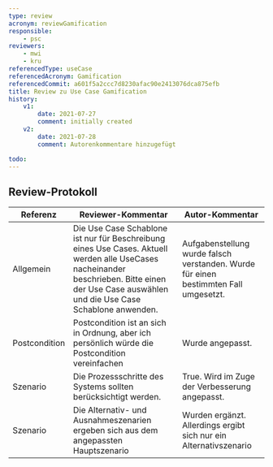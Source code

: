 ```yaml
---
type: review
acronym: reviewGamification
responsible:
    - psc
reviewers:
    - mwi
    - kru
referencedType: useCase
referencedAcronym: Gamification
referencedCommit: a601f5a2ccc7d8230afac90e2413076dca875efb
title: Review zu Use Case Gamification
history:
    v1:
        date: 2021-07-27
        comment: initially created
    v2:
        date: 2021-07-28
        comment: Autorenkommentare hinzugefügt

todo:
---
```


## Review-Protokoll

| Referenz | Reviewer-Kommentar | Autor-Kommentar |
|------------|------------------|-----------------|
| Allgemein | Die Use Case Schablone ist nur für Beschreibung eines Use Cases. Aktuell werden alle UseCases nacheinander beschrieben. Bitte einen der Use Case auswählen und die Use Case Schablone anwenden. | Aufgabenstellung wurde falsch verstanden. Wurde für einen bestimmten Fall umgesetzt. |
| Postcondition | Postcondition ist an sich in Ordnung, aber ich persönlich würde die Postcondition vereinfachen | Wurde angepasst. |
| Szenario | Die Prozessschritte des Systems sollten berücksichtigt werden. | True. Wird im Zuge der Verbesserung angepasst. |
| Szenario | Die Alternativ- und Ausnahmeszenarien ergeben sich aus dem angepassten Hauptszenario | Wurden ergänzt. Allerdings ergibt sich nur ein Alternativszenario |
